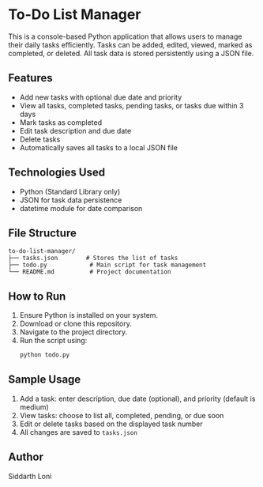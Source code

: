 # To-Do List Manager

This is a console-based Python application that allows users to manage their daily tasks efficiently. Tasks can be added, edited, viewed, marked as completed, or deleted. All task data is stored persistently using a JSON file.

## Features

- Add new tasks with optional due date and priority
- View all tasks, completed tasks, pending tasks, or tasks due within 3 days
- Mark tasks as completed
- Edit task description and due date
- Delete tasks
- Automatically saves all tasks to a local JSON file

## Technologies Used

- Python (Standard Library only)
- JSON for task data persistence
- datetime module for date comparison

## File Structure

```
to-do-list-manager/
├── tasks.json        # Stores the list of tasks
├── todo.py            # Main script for task management
└── README.md          # Project documentation
```

## How to Run

1. Ensure Python is installed on your system.
2. Download or clone this repository.
3. Navigate to the project directory.
4. Run the script using:
   ```bash
   python todo.py
   ```

## Sample Usage

1. Add a task: enter description, due date (optional), and priority (default is medium)
2. View tasks: choose to list all, completed, pending, or due soon
3. Edit or delete tasks based on the displayed task number
4. All changes are saved to `tasks.json`

## Author

Siddarth Loni
